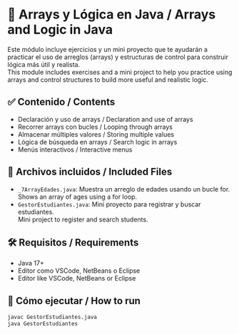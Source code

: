 # 🔢 Arrays y Lógica en Java / Arrays and Logic in Java

Este módulo incluye ejercicios y un mini proyecto que te ayudarán a practicar el uso de arreglos (arrays) y estructuras de control para construir lógica más útil y realista.  
This module includes exercises and a mini project to help you practice using arrays and control structures to build more useful and realistic logic.

## ✅ Contenido / Contents

- Declaración y uso de arrays / Declaration and use of arrays  
- Recorrer arrays con bucles / Looping through arrays  
- Almacenar múltiples valores / Storing multiple values  
- Lógica de búsqueda en arrays / Search logic in arrays  
- Menús interactivos / Interactive menus  

## 📂 Archivos incluidos / Included Files
- `_7ArrayEdades.java`: Muestra un arreglo de edades usando un bucle for.  
  Shows an array of ages using a for loop.  
- `GestorEstudiantes.java`: Mini proyecto para registrar y buscar estudiantes.  
  Mini project to register and search students.

## 🛠️ Requisitos / Requirements
- Java 17+  
- Editor como VSCode, NetBeans o Eclipse  
- Editor like VSCode, NetBeans or Eclipse

## 🚀 Cómo ejecutar / How to run
```bash
javac GestorEstudiantes.java
java GestorEstudiantes
